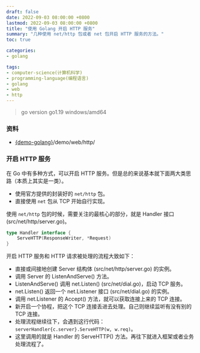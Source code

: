 ```yaml
---
draft: false
date: 2022-09-03 08:00:00 +0800
lastmod: 2022-09-03 08:00:00 +0800
title: "使用 Golang 开启 HTTP 服务"
summary: "几种使用 net/http 包或者 net 包开启 HTTP 服务的方法。"
toc: true

categories:
- golang

tags:
- computer-science(计算机科学)
- programming-language(编程语言)
- golang
- web
- http
---
```


> go version go1.19 windows/amd64

### 资料

- [{demo-golang}](https://github.com/KelipuTe/demo-golang)/demo/web/http/

### 开启 HTTP 服务

在 Go 中有多种方式，可以开启 HTTP 服务。但是总的来说基本就下面两大类思路（本质上其实是一类）。

- 使用官方提供的封装好的 `net/http` 包。
- 直接使用 `net` 包从 TCP 开始自行实现。

使用 `net/http` 包的时候，需要关注的最核心的部分，就是 Handler 接口 (src/net/http/server.go)。

```go
type Handler interface {
	ServeHTTP(ResponseWriter, *Request)
}
```

开启 HTTP 服务和 HTTP 请求被处理的流程大致如下：

- 直接或间接地创建 Server 结构体 (src/net/http/server.go) 的实例。
- 调用 Server 的 ListenAndServe() 方法。
- ListenAndServe() 调用 net.Listen() (src/net/dial.go)，启动 TCP 服务。
- net.Listen() 返回一个 net.Listener 接口 (src/net/dial.go) 的实例。
- 调用 net.Listener 的 Accept() 方法，就可以获取连接上来的 TCP 连接。
- 新开启一个协程，把这个 TCP 连接丢进去处理。自己则继续监听有没有别的 TCP 连接。
- 处理流程继续往下，会遇到这行代码：`serverHandler{c.server}.ServeHTTP(w, w.req)`。
- 这里调用的就是 Handler 的 ServeHTTP() 方法。再往下就进入框架或者业务处理流程了。
